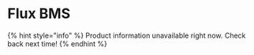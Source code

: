 # Flux BMS

{% hint style="info" %}
Product information unavailable right now. Check back next time!
{% endhint %}

